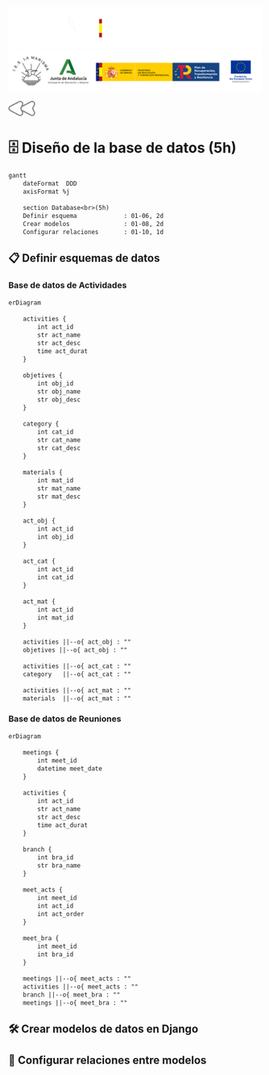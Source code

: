 ![](https://raw.githubusercontent.com/jcorvid509/.resGen/9cf65965f880c39d5e634d73522a6d656c4ea501/_bannerD.png#gh-dark-mode-only)
![](https://raw.githubusercontent.com/jcorvid509/.resGen/9cf65965f880c39d5e634d73522a6d656c4ea501/_bannerL.png#gh-light-mode-only)

<a href="/.info/roadmap.md"><img src="https://raw.githubusercontent.com/jcorvid509/.resGen/9cf65965f880c39d5e634d73522a6d656c4ea501/_back.svg" height="30"></a>

# 🗄️ Diseño de la base de datos (5h)

```mermaid
gantt
    dateFormat  DDD
    axisFormat %j

    section Database<br>(5h)
    Definir esquema             : 01-06, 2d
    Crear modelos               : 01-08, 2d
    Configurar relaciones       : 01-10, 1d
```

## 📋 Definir esquemas de datos

### Base de datos de Actividades

```mermaid
erDiagram
    
    activities {
        int act_id
        str act_name
        str act_desc
        time act_durat
    }

    objetives {
        int obj_id
        str obj_name
        str obj_desc    
    }

    category {
        int cat_id
        str cat_name
        str cat_desc    
    }

    materials {
        int mat_id
        str mat_name
        str mat_desc    
    }

    act_obj {
        int act_id
        int obj_id
    }

    act_cat {
        int act_id
        int cat_id
    }

    act_mat {
        int act_id
        int mat_id
    }

    activities ||--o{ act_obj : ""
    objetives ||--o{ act_obj : ""

    activities ||--o{ act_cat : ""
    category   ||--o{ act_cat : ""

    activities ||--o{ act_mat : ""
    materials  ||--o{ act_mat : ""
```

### Base de datos de Reuniones

```mermaid
erDiagram

    meetings {
        int meet_id
        datetime meet_date
    }

    activities {
        int act_id
        str act_name
        str act_desc
        time act_durat
    }

    branch {
        int bra_id
        str bra_name
    }

    meet_acts {
        int meet_id
        int act_id
        int act_order
    }

    meet_bra {
        int meet_id
        int bra_id
    }

    meetings ||--o{ meet_acts : ""
    activities ||--o{ meet_acts : ""
    branch ||--o{ meet_bra : ""
    meetings ||--o{ meet_bra : ""

```
## 🛠️ Crear modelos de datos en Django

## 🔗 Configurar relaciones entre modelos

